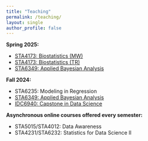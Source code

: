 ```yaml
---
title: "Teaching"
permalink: /teaching/
layout: single
author_profile: false
---
```


<b>Spring 2025:</b>

<ul>
  <li><a href="https://samanthaseals.github.io/STA4173Sp25MW/">STA4173: Biostatistics (MW)</a></li>
  <li><a href="https://samanthaseals.github.io/STA4173Sp25TR/">STA4173: Biostatistics (TR)</a></li>
  <li><a href="https://samanthaseals.github.io/STA6349Sp25/">STA6349: Applied Bayesian Analysis</a></li>
</ul>

<b>Fall 2024:</b>

<ul>
  <li>STA6235: Modeling in Regression</li>
  <li><a href="https://samanthaseals.github.io/STA6349Fa24/">STA6349: Applied Bayesian Analysis</a></li>
  <li><a href="https://capstone4ds.github.io/project.html">IDC6940: Capstone in Data Science</a></li>
</ul>

<b>Asynchronous online courses offered every semester:</b>

<ul>
  <li>STA5015/STA4012: Data Awareness</li>
  <li>STA4231/STA6232: Statistics for Data Science II</li>
</ul>





